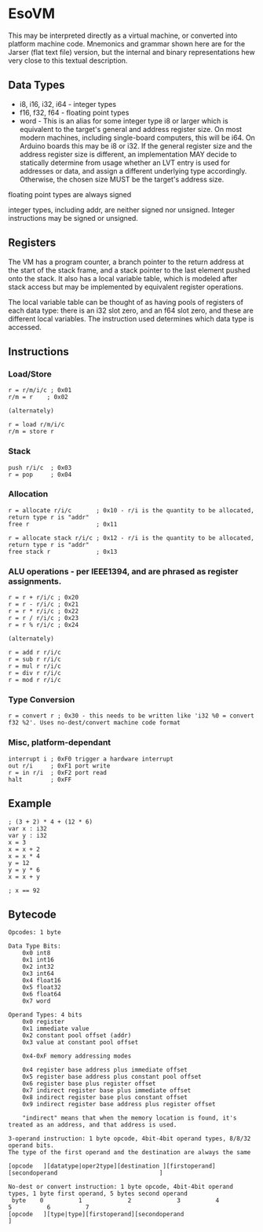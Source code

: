 # EsoVM

This may be interpreted directly as a virtual machine, or converted into platform machine code. Mnemonics and grammar shown here are for the Jarser (flat text file) version, but the internal and binary representations hew very close to this textual description.


## Data Types

* i8, i16, i32, i64 - integer types
* f16, f32, f64 - floating point types
* word - This is an alias for some integer type i8 or larger which is equivalent to the target's general and address register size. On most modern machines, including single-board computers, this will be i64. On Arduino boards this may be i8 or i32. If the general register size and the address register size is different, an implementation MAY decide to statically determine from usage whether an LVT entry is used for addresses or data, and assign a different underlying type accordingly. Otherwise, the chosen size MUST be the target's address size.


floating point types are always signed


integer types, including addr, are neither signed nor unsigned. Integer instructions may be signed or unsigned.


## Registers

The VM has a program counter, a branch pointer to the return address at the start of the stack frame, and a stack pointer to the last element pushed onto the stack. It also has a local variable table, which is modeled after stack access but may be implemented by equivalent register operations.


The local variable table can be thought of as having pools of registers of each data type: there is an i32 slot zero, and an f64 slot zero, and these are different local variables. The instruction used determines which data type is accessed.


## Instructions

### Load/Store

```
r = r/m/i/c ; 0x01
r/m = r    ; 0x02

(alternately)

r = load r/m/i/c
r/m = store r
```

### Stack
```
push r/i/c  ; 0x03
r = pop     ; 0x04
```

### Allocation
```
r = allocate r/i/c       ; 0x10 - r/i is the quantity to be allocated, return type r is "addr"
free r                   ; 0x11

r = allocate stack r/i/c ; 0x12 - r/i is the quantity to be allocated, return type r is "addr"
free stack r             ; 0x13
```

### ALU operations - per IEEE1394, and are phrased as register assignments.

```
r = r + r/i/c ; 0x20
r = r - r/i/c ; 0x21
r = r * r/i/c ; 0x22
r = r / r/i/c ; 0x23
r = r % r/i/c ; 0x24

(alternately)

r = add r r/i/c
r = sub r r/i/c
r = mul r r/i/c
r = div r r/i/c
r = mod r r/i/c
```

### Type Conversion
```
r = convert r ; 0x30 - this needs to be written like 'i32 %0 = convert f32 %2'. Uses no-dest/convert machine code format
```

### Misc, platform-dependant
```
interrupt i ; 0xF0 trigger a hardware interrupt
out r/i     ; 0xF1 port write
r = in r/i  ; 0xF2 port read
halt        ; 0xFF
```

## Example

```
; (3 + 2) * 4 + (12 * 6)
var x : i32
var y : i32
x = 3
x = x + 2
x = x * 4
y = 12
y = y * 6
x = x + y

; x == 92
```

## Bytecode

```
Opcodes: 1 byte

Data Type Bits:
	0x0 int8
	0x1 int16
	0x2 int32
	0x3 int64
	0x4 float16
	0x5 float32
	0x6 float64
	0x7 word

Operand Types: 4 bits
    0x0 register
    0x1 immediate value
    0x2 constant pool offset (addr)
    0x3 value at constant pool offset
    
    0x4-0xF memory addressing modes
    
    0x4 register base address plus immediate offset
    0x5 register base address plus constant pool offset
    0x6 register base plus register offset
    0x7 indirect register base plus immediate offset
	0x8 indirect register base plus constant offset
	0x9 indirect register base address plus register offset
	
	"indirect" means that when the memory location is found, it's treated as an address, and that address is used.

3-operand instruction: 1 byte opcode, 4bit-4bit operand types, 8/8/32 operand bits.
The type of the first operand and the destination are always the same

[opcode   ][datatype|oper2type][destination ][firstoperand][secondoperand                             ]

No-dest or convert instruction: 1 byte opcode, 4bit-4bit operand types, 1 byte first operand, 5 bytes second operand
 byte    0          1             2             3          4          5          6          7
[opcode   ][type|type][firstoperand][secondoperand                                           ]
```

